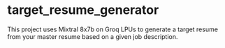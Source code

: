 # target_resume_generator
This project uses Mixtral 8x7b on Groq LPUs to generate a target resume from your master resume based on a given job description.
